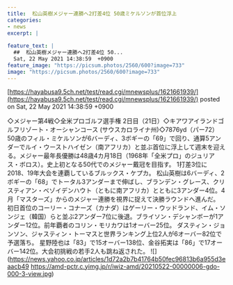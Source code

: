 ```yaml
---
title:  松山英樹メジャー連勝へ2打差4位 50歳ミケルソンが首位浮上  
categories:
- news
excerpt: |
  
feature_text: |
  ##  松山英樹メジャー連勝へ2打差4位 50...
  Sat, 22 May 2021 14:38:59  +0900
feature_image: "https://picsum.photos/2560/600?image=733"
image: "https://picsum.photos/2560/600?image=733"
---
```


[https://hayabusa9.5ch.net/test/read.cgi/mnewsplus/1621661939/](https://hayabusa9.5ch.net/test/read.cgi/mnewsplus/1621661939/)
posted on Sat, 22 May 2021 14:38:59  +0900

<!--more-->

◇メジャー第4戦◇全米プロゴルフ選手権 2日目（21日）◇キアワアイランドゴルフリゾート・オーシャンコース (サウスカロライナ州)◇7876yd（パー72） 50歳のフィル・ミケルソンが6バーディ、3ボギーの「69」で回り、通算5アンダーでルイ・ウーストハイゼン（南アフリカ）と並ぶ首位に浮上して週末を迎える。メジャー最年長優勝は48歳4カ月18日（1968年「全米プロ」のジュリアス・ボロス）。史上初となる50代でのメジャー戴冠を目指す。 1打差3位に2018、19年大会を連覇しているブルックス・ケプカ。 松山英樹は6バーディ、2ボギーの「68」でトータル3アンダーまで伸ばし、ブランデン・グレース、クリスティアン・ベゾイデンハウト（ともに南アフリカ）とともに3アンダー4位。4月「マスターズ」からのメジャー連勝を視界に捉えて決勝ラウンドへ進んだ。 初日首位のコーリー・コナーズ（カナダ）はゲーリー・ウッドランド、イム・ソンジェ（韓国）らと並ぶ2アンダー7位に後退。ブライソン・デシャンボーが1アンダー12位。前年覇者のコリン・モリカワは1オーバー25位。 ダスティン・ジョンソン、ジャスティン・トーマスと世界ランキング上位2人が6オーバー82位で予選落ち。 星野陸也は「83」で15オーバー138位、金谷拓実は「86」で17オーバー142位。大会初挑戦の若手2人も跳ね返された。 ![](https://news.yahoo.co.jp/articles/1d72a2b7b41764b50fec96813b6a955d3eaacb49 https://amd-pctr.c.yimg.jp/r/iwiz-amd/20210522-00000006-gdo-000-3-view.jpg)
